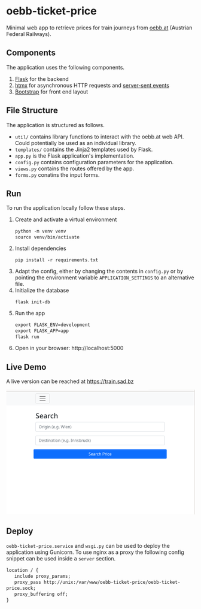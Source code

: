 # oebb-ticket-price
Minimal web app to retrieve prices for train journeys from [oebb.at](oebb.at) (Austrian Federal Railways).

## Components
The application uses the following components.
1. [Flask](https://flask.palletsprojects.com) for the backend
2. [htmx](https://htmx.org/) for asynchronous HTTP requests and [server-sent events](https://developer.mozilla.org/en-US/docs/Web/API/Server-sent_events)
3. [Bootstrap](https://getbootstrap.com/) for front end layout

## File Structure
The application is structured as follows.
- ```util/``` contains library functions to interact with the oebb.at web API. Could potentially be used as an individual library.
- ```templates/``` contains the Jinja2 templates used by Flask.
- ```app.py``` is the Flask application's implementation.
- ```config.py``` contains configuration parameters for the application.
- ```views.py``` contains the routes offered by the app.
- ```forms.py``` conatins the input forms.

## Run
To run the application locally follow these steps.

1. Create and activate a virtual environment
    ```
    python -m venv venv
    source venv/bin/activate
    ```
2. Install dependencies
    ```
    pip install -r requirements.txt
    ```
3. Adapt the config, either by changing the contents in ```config.py``` or by pointing the environment variable ```APPLICATION_SETTINGS``` to an alternative file.
4. Initialize the database
   ```
   flask init-db
   ```
5. Run the app
    ```
    export FLASK_ENV=development
    export FLASK_APP=app
    flask run
    ```
6. Open in your browser: http://localhost:5000

## Live Demo
A live version can be reached at https://train.sad.bz

![An animation showing the functionality](demo.gif "Demo")

## Deploy
```oebb-ticket-price.service``` and ```wsgi.py``` can be used to deploy the application using Gunicorn. To use nginx as a proxy the following config snippet can be used inside a ```server``` section.

```
location / {
   include proxy_params;
   proxy_pass http://unix:/var/www/oebb-ticket-price/oebb-ticket-price.sock;
   proxy_buffering off;
}
```
